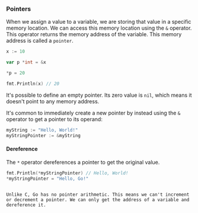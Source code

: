 ### Pointers

When we assign a value to a variable, we are storing that value in a specific memory location. We can access this memory location using the `&` operator. This operator returns the memory address of the variable. This memory address is called a `pointer`.

```go
x := 10

var p *int = &x

*p = 20

fmt.Println(x) // 20
```

It's possible to define an empty pointer. Its zero value is `nil`, which means it doesn't point to any memory address.

It's common to immediately create a new pointer by instead using the `&` operator to get a pointer to its operand:

```go
myString := "Hello, World!"
myStringPointer := &myString
```

#### Dereference

The `*` operator dereferences a pointer to get the original value.

```go
fmt.Println(*myStringPointer) // Hello, World!
*myStringPointer = "Hello, Go!"
```
```

Unlike C, Go has no pointer arithmetic. This means we can't increment or decrement a pointer. We can only get the address of a variable and dereference it.
